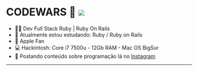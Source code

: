 <h1>
  CODEWARS 🥋
  <img src="https://www.codewars.com/users/0rientd/badges/small">
</h1> 

 - 👨‍💻 Dev Full Stack Ruby | Ruby On Rails
 - 🌱 Atualmente estou estudando: Ruby / Ruby on Rails
 - 🍎 Apple Fan 
 - 💻 Hackintosh: Core i7 7500u - 12Gb RAM - Mac OS BigSur
 - 📱  Postando conteúdo sobre programação lá no [Instagram](https://www.instagram.com/dev.0rientd/)

----------
